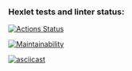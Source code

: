 ### Hexlet tests and linter status:
[![Actions Status](https://github.com/jhg913915/java-project-61/actions/workflows/hexlet-check.yml/badge.svg)](https://github.com/jhg913915/java-project-61/actions)

[![Maintainability](https://api.codeclimate.com/v1/badges/dcd6642787a77d2a0c05/maintainability)](https://codeclimate.com/github/jhg913915/java-project-61/maintainability)

[![asciicast](https://asciinema.org/a/688176.svg)](https://asciinema.org/a/688176)
